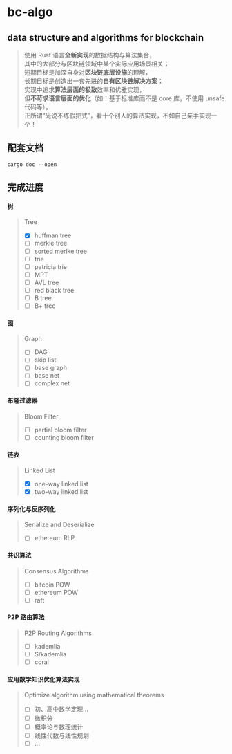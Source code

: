 # bc-algo
## data structure and algorithms for blockchain    
    
> 使用 Rust 语言**全新实现**的数据结构与算法集合，    
> 其中的大部分与区块链领域中某个实际应用场景相关；    
> 短期目标是加深自身对**区块链底层设施**的理解，    
> 长期目标是创造出一套先进的**自有区块链解决方案**；    
> 实现中追求**算法层面的极致**效率和优雅实现，    
> 但**不苛求语言层面的优化**（如：基于标准库而不是 core 库，不使用 unsafe 代码等）。    
> 正所谓“光说不练假把式”，看十个别人的算法实现，不如自己亲手实现一个！    

## 配套文档
```
cargo doc --open
```

## 完成进度
#### 树
> Tree
> - [x] huffman tree
> - [ ] merkle tree
> - [ ] sorted merlke tree
> - [ ] trie
> - [ ] patricia trie
> - [ ] MPT
> - [ ] AVL tree
> - [ ] red black tree
> - [ ] B tree
> - [ ] B+ tree

#### 图
> Graph
> - [ ] DAG
> - [ ] skip list
> - [ ] base graph
> - [ ] base net
> - [ ] complex net

#### 布隆过滤器
> Bloom Filter
> - [ ] partial bloom filter
> - [ ] counting bloom filter

#### 链表
> Linked List
> - [x] one-way linked list
> - [x] two-way linked list

#### 序列化与反序列化
> Serialize and Deserialize
> - [ ] ethereum RLP

#### 共识算法
> Consensus Algorithms
> - [ ] bitcoin POW
> - [ ] ethereum POW
> - [ ] raft

#### P2P 路由算法
> P2P Routing Algorithms
> - [ ] kademlia
> - [ ] S/kademlia
> - [ ] coral

#### 应用数学知识优化算法实现
> Optimize algorithm using mathematical theorems
> - [ ] 初、高中数学定理...
> - [ ] 微积分
> - [ ] 概率论与数理统计
> - [ ] 线性代数与线性规划
> - [ ] ...
